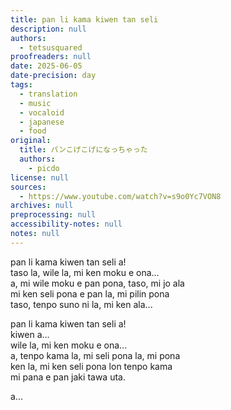 ```yaml
---
title: pan li kama kiwen tan seli
description: null
authors:
  - tetsusquared
proofreaders: null
date: 2025-06-05
date-precision: day
tags:
  - translation
  - music
  - vocaloid
  - japanese
  - food
original:
  title: パンこげこげになっちゃった
  authors:
    - picdo
license: null
sources:
  - https://www.youtube.com/watch?v=s9o0Yc7VON8
archives: null
preprocessing: null
accessibility-notes: null
notes: null
---
```


pan li kama kiwen tan seli a!  \
taso la, wile la, mi ken moku e ona...  \
a, mi wile moku e pan pona, taso, mi jo ala  \
mi ken seli pona e pan la, mi pilin pona  \
taso, tenpo suno ni la, mi ken ala...

pan li kama kiwen tan seli a!  \
kiwen a...  \
wile la, mi ken moku e ona...  \
a, tenpo kama la, mi seli pona la, mi pona  \
ken la,  mi ken seli pona lon tenpo kama  \
mi pana e pan jaki tawa uta.

a...
